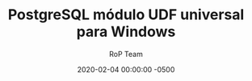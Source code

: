 ---
layout: post
title:  "PostgreSQL módulo UDF universal para Windows"
date:   2020-02-04 00:00:00 -0500
categories: tools
author: RoP Team
lang: es
lang-ref: polyudf-one-dll-to-rule-them-all
---
